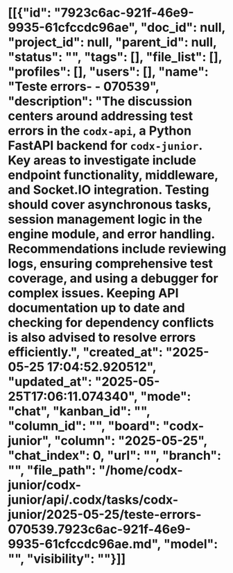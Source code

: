 # [[{"id": "7923c6ac-921f-46e9-9935-61cfccdc96ae", "doc_id": null, "project_id": null, "parent_id": null, "status": "", "tags": [], "file_list": [], "profiles": [], "users": [], "name": "Teste errors- - 070539", "description": "The discussion centers around addressing test errors in the `codx-api`, a Python FastAPI backend for `codx-junior`. Key areas to investigate include endpoint functionality, middleware, and Socket.IO integration. Testing should cover asynchronous tasks, session management logic in the engine module, and error handling. Recommendations include reviewing logs, ensuring comprehensive test coverage, and using a debugger for complex issues. Keeping API documentation up to date and checking for dependency conflicts is also advised to resolve errors efficiently.", "created_at": "2025-05-25 17:04:52.920512", "updated_at": "2025-05-25T17:06:11.074340", "mode": "chat", "kanban_id": "", "column_id": "", "board": "codx-junior", "column": "2025-05-25", "chat_index": 0, "url": "", "branch": "", "file_path": "/home/codx-junior/codx-junior/api/.codx/tasks/codx-junior/2025-05-25/teste-errors-070539.7923c6ac-921f-46e9-9935-61cfccdc96ae.md", "model": "", "visibility": ""}]]